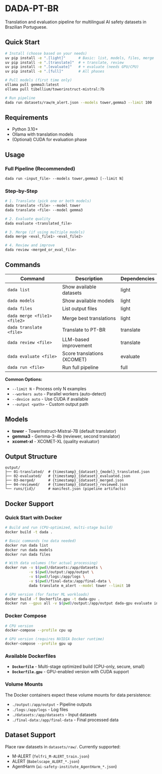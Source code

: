 # DADA-PT-BR

Translation and evaluation pipeline for multilingual AI safety datasets in Brazilian Portuguese.

## Quick Start

```bash
# Install (choose based on your needs)
uv pip install -e ".[light]"      # Basic: list, models, files, merge
uv pip install -e ".[translate]"  # + translate, review
uv pip install -e ".[evaluate]"   # + evaluate (needs GPU/CPU)
uv pip install -e ".[full]"       # All phases

# Pull models (first time only)
ollama pull gemma3:latest
ollama pull tibellium/towerinstruct-mistral:7b

# Run pipeline
dada run datasets/raw/m_alert.json --models tower,gemma3 --limit 100
```

## Requirements

- Python 3.10+
- Ollama with translation models
- (Optional) CUDA for evaluation phase

## Usage

### Full Pipeline (Recommended)
```bash
dada run <input_file> --models tower,gemma3 [--limit N]
```

### Step-by-Step
```bash
# 1. Translate (pick one or both models)
dada translate <file> --model tower
dada translate <file> --model gemma3

# 2. Evaluate quality
dada evaluate <translated_file>

# 3. Merge (if using multiple models)
dada merge <eval_file1> <eval_file2>

# 4. Review and improve
dada review <merged_or_eval_file>
```

## Commands

| Command | Description | Dependencies |
|---------|-------------|--------------|
| `dada list` | Show available datasets | light |
| `dada models` | Show available models | light |
| `dada files` | List output files | light |
| `dada merge <file1> <file2>` | Merge best translations | light |
| `dada translate <file>` | Translate to PT-BR | translate |
| `dada review <file>` | LLM-based improvement | translate |
| `dada evaluate <file>` | Score translations (XCOMET) | evaluate |
| `dada run <file>` | Run full pipeline | full |

**Common Options:**
- `--limit N` - Process only N examples
- `--workers auto` - Parallel workers (auto-detect)
- `--device auto` - Use CUDA if available
- `--output <path>` - Custom output path

## Models

- **tower** - TowerInstruct-Mistral-7B (default translator)
- **gemma3** - Gemma-3-4b (reviewer, second translator)
- **xcomet-xl** - XCOMET-XL (quality evaluator)

## Output Structure

```
output/
├── 01-translated/  # {timestamp}_{dataset}_{model}_translated.json
├── 02-evaluated/   # {timestamp}_{dataset}_evaluated.json
├── 03-merged/      # {timestamp}_{dataset}_merged.json
├── 04-reviewed/    # {timestamp}_{dataset}_reviewed.json
└── runs/{id}/      # manifest.json (pipeline artifacts)
```

## Docker Support

### Quick Start with Docker

```bash
# Build and run (CPU-optimized, multi-stage build)
docker build -t dada .

# Basic commands (no data needed)
docker run dada list
docker run dada models
docker run dada files

# With data volumes (for actual processing)
docker run -v $(pwd)/datasets:/app/datasets \
           -v $(pwd)/output:/app/output \
           -v $(pwd)/logs:/app/logs \
           -v $(pwd)/final-data:/app/final-data \
           dada translate m_alert --model tower --limit 10

# GPU version (for faster ML workloads)
docker build -f Dockerfile.gpu -t dada-gpu .
docker run --gpus all -v $(pwd)/output:/app/output dada-gpu evaluate input.json

```

### Docker Compose

```bash
# CPU version
docker-compose --profile cpu up

# GPU version (requires NVIDIA Docker runtime)
docker-compose --profile gpu up

```

### Available Dockerfiles

- **`Dockerfile`** - Multi-stage optimized build (CPU-only, secure, small)
- **`Dockerfile.gpu`** - GPU-enabled version with CUDA support

### Volume Mounts

The Docker containers expect these volume mounts for data persistence:
- `./output:/app/output` - Pipeline outputs
- `./logs:/app/logs` - Log files
- `./datasets:/app/datasets` - Input datasets
- `./final-data:/app/final-data` - Final processed data

## Dataset Support

Place raw datasets in `datasets/raw/`. Currently supported:
- M-ALERT (`felfri_M-ALERT_train.json`)
- ALERT (`Babelscape_ALERT_*.json`)
- AgentHarm (`ai-safety-institute_AgentHarm_*.json`)
